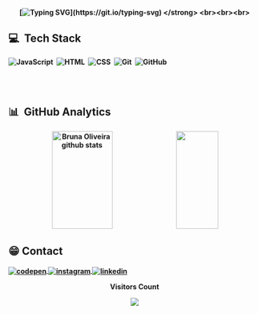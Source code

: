 

<div align="center"><strong>
  
[![Typing SVG](https://readme-typing-svg.herokuapp.com?font=SFMono-bold&size=32&duration=4000&pause=500&color=ffffff&center=true&vCenter=true&width=550&lines=Hi%2C+guys!!!;Bruna+Oliveira%2C+Here!!;+I'm+DEV+Front-End%2C+currently!;Wellcome+to+My+GitHub!)](https://git.io/typing-svg)
  </strong>
  <br><br><br>
</div>

## :computer: &nbsp;Tech Stack

![JavaScript](https://img.shields.io/badge/-JavaScript-05122A?style=flat&logo=javascript)&nbsp;
![HTML](https://img.shields.io/badge/-HTML-05122A?style=flat&logo=HTML5)&nbsp;
![CSS](https://img.shields.io/badge/-CSS-05122A?style=flat&logo=CSS3&logoColor=1572B6)&nbsp;
![Git](https://img.shields.io/badge/-Git-05122A?style=flat&logo=git)&nbsp;
![GitHub](https://img.shields.io/badge/-GitHub-05122A?style=flat&logo=github)&nbsp;

<br><br>
## :bar_chart: &nbsp;GitHub Analytics

<div align="center">  
  


  <img width="49%" height="195px" src="https://github-readme-stats.vercel.app/api?username=bruna-luc&show_icons=true&count_private=true&hide_border=true&title_color=fff&&icon_color=ffF&&text_color=fff&bg_color=0A0C10&&font=Consolas" alt="Bruna Oliveira github stats" /> 

  <img width="41%" height="195px" src="https://github-readme-stats.vercel.app/api/top-langs/?username=bruna-luc&layout=compact&hide_border=true&title_color=fff&text_color=ffF&bg_color=0A0C10&&font=Consolas" />
</div>


## :grin: Contact 

<p align="left" >
  
<a href="" target="_blank">
  <img align="center" src="https://img.shields.io/badge/-BrunaOliveira-05122A?style=flat&logo=codepen" alt="codepen"/>
</a>
<!--<a href="" target="_blank">
  <img align="center" src="https://img.shields.io/badge/-BrunaOliveira-05122A?style=flat&logo=twitter" alt="twitter"/>  
</a>
-->
  <a href="" target="_blank">
 <img align="center" src="https://img.shields.io/badge/-BrunaOliveira-05122A?style=flat&logo=instagram" alt="instagram"/>
</a>
<a href="https://www.linkedin.com/in/bruna-oliveira-1a007a253/" target="_blank">
  <img align="center" src="https://img.shields.io/badge/-BrunaOliveira-05122A?style=flat&logo=linkedin" alt="linkedin"/>
</a>
  
</p>



  <div align="center">
<p align="centre"><b>Visitors Count</b></p>  
<p align="center"><img align="center" src="https://profile-counter.glitch.me/{bruna-luc}/count.svg" /></p> 
</div>
  
  

